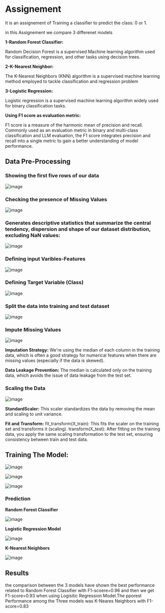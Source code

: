# Assignement

It is an assignement of Training a classifier to predict the class: 0 or 1.

in this Assignement we compare 3 differenet models 

__1-Random Forest Classifier:__

Random Decision Forest is a supervised Machine learning algorithm used for classification, regression, and other tasks using decision trees.

__2-K-Nearest Neighbor:__

The K-Nearest Neighbors (KNN) algorithm is a supervised machine learning method employed to tackle classification and regression problem

__3-Logistic Regression:__

Logistic regression is a supervised machine learning algorithm widely used for binary classification tasks.


__Using F1 score as evaluation metric:__

F1 score is a measure of the harmonic mean of precision and recall. Commonly used as an evaluation metric in binary and multi-class classification and LLM evaluation, the F1 score integrates precision and recall into a single metric to gain a better understanding of model performance.  

## Data Pre-Processing

### Showing the first five rows of our data

![image](https://github.com/user-attachments/assets/00022713-5055-4c59-b609-5cdeb15de078)

### Checking the presence of Missing Values

![image](https://github.com/user-attachments/assets/7b290390-29c8-4a09-9b72-ee2e3aefd51d)

### Generates descriptive statistics that summarize the central tendency, dispersion and shape of our dataset distribution, excluding NaN values:

![image](https://github.com/user-attachments/assets/7ef5f7a6-4729-4b77-bd67-fb8974b72578)

### Defining input Varibles-Features

![image](https://github.com/user-attachments/assets/6b573ceb-3f96-4ca3-aa32-466a724a1dcc)

### Defining Target Variable (Class)

![image](https://github.com/user-attachments/assets/b86a2255-2a8a-443c-b717-151de693e102)

### Split the data into training and test dataset

![image](https://github.com/user-attachments/assets/a16a0b77-6379-4543-a58e-4474d233599a)

### Impute Missing Values

![image](https://github.com/user-attachments/assets/a5132b1e-e004-40a3-9487-4ba89b273cca)

__Imputation Strategy:__ We're using the median of each column in the training data, which is often a good strategy for numerical features when there are missing values (especially if the data is skewed).

__Data Leakage Prevention:__ The median is calculated only on the training data, which avoids the issue of data leakage from the test set.

### Scaling the Data

![image](https://github.com/user-attachments/assets/a66247ff-4493-493b-acdf-e808fab97942)

__StandardScaler:__ This scaler standardizes the data by removing the mean and scaling to unit variance.

__Fit and Transform:__
fit_transform(X_train): This fits the scaler on the training set and transforms it (scaling).
transform(X_test): After fitting on the training data, you apply the same scaling transformation to the test set, ensuring consistency between train and test data.

## Training The Model:

![image](https://github.com/user-attachments/assets/78a530aa-e950-425f-98a7-80e9c90256e2)

![image](https://github.com/user-attachments/assets/c6b0c835-2b67-4994-afc9-1de834a174c6)

![image](https://github.com/user-attachments/assets/8a698e02-ddae-4a93-ae08-784d97676a07)


### Prediction 


__Random Forest Classifier__

![image](https://github.com/user-attachments/assets/b00d7d6e-df23-4519-ba16-34913345032f)

__Logistic Regression Model__

![image](https://github.com/user-attachments/assets/611e6429-ad82-44ff-9fab-057c9be1fbd6)

__K-Nearest Neighbors__

![image](https://github.com/user-attachments/assets/4d6bd0d7-d851-4c33-8fc9-b0209ca91d2f)

## Results

the comparison between the 3 models have shown the best performance related to Random Forest Classifier with F1-scoere=0.96
and then we get F1-score=0.93 when using Logisitic Regression Model.The pporest Performance among the Three models was K-Neares Neighbors with F1-score=0.83


    
